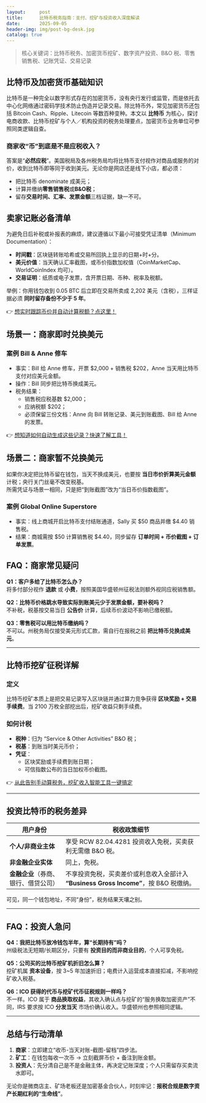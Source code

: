 ```yaml
---
layout:     post
title:      比特币税务指南：支付、挖矿与投资收入深度解读
date:       2025-09-05
header-img: img/post-bg-desk.jpg
catalog: true
---
```


> 核心关键词：比特币税务、加密货币挖矿、数字资产投资、B&O 税、零售销售税、记账凭证、交易记录

## 比特币及加密货币基础知识

比特币是一种完全以数字形式存在的加密货币，没有央行发行或监管，而是依托去中心化网络通过密码学技术防止伪造并记录交易。除比特币外，常见加密货币还包括 Bitcoin Cash、Ripple、Litecoin 等数百种变种。本文以 **比特币** 为核心，探讨电商收款、比特币挖矿与个人／机构投资的税务处理要点，加密货币业务单位可参照同类逻辑自查。

### 商家收“币”到底是不是应税收入？

答案是“**必然应税**”。美国税局及各州税务局均将比特币支付视作对商品或服务的对价，收到比特币即等同于收到美元。无论你是网店还是线下小店，都必须：

- 把比特币 denominate 成美元；
- 计算并缴纳**零售销售税**或**B&O税**；
- 留存**交易时间、汇率、发票金额**三档证据，缺一不可。

## 卖家记账必备清单

为避免日后补税或补报表的麻烦，建议遵循以下最小可接受凭证清单（Minimum Documentation）：

- **时间戳**：区块链转账哈希或交易所回执上显示的日期+时+分。  
- **美元价值**：当天确认汇率截图，或币价指数加权值（CoinMarketCap、WorldCoinIndex 均可）。  
- **交易证明**：纸质或电子发票，含开票日期、币种、税率及税额。

举例：你用钱包收到 0.05 BTC 后立即在交易所卖成 2,202 美元（含税），三样证据必须 **同时留存备份不少于 5 年**。

👉 [想实时跟踪币价并自动计算税额？点这里！](https://okxdog.com/)

## 场景一：商家即时兑换美元

### 案例 Bill & Anne 修车

- 事实：Bill 给 Anne 修车，开票 $2,000 + 销售税 $202，Anne 当天用比特币支付对应美元金额。  
- 操作：Bill 同步把比特币换成美元。  
- 税务结果：  
  - 销售税应税基数 $2,000；  
  - 应纳税额 $202；  
  - 必须保留三份文档：Anne 向 Bill 转账记录、美元到账截图、Bill 给 Anne 的发票。

👉 [想知道如何自动生成这些记录？快速了解工具！](https://okxdog.com/)

## 场景二：商家暂不兑换美元

如果你决定把比特币留在钱包，当天不换成美元，也要按 **当日市价折算美元金额** 计税；央行关门丝毫不改变税基。  
所需凭证与场景一相同，只是把“到账截图”改为“当日币价指数截图”。

### 案例 Global Online Superstore

- 事实：线上商城开启比特币支付结账通道，Sally 买 $50 商品并缴 $4.40 销售税。  
- 结果：商城需按 $50 计算销售税 $4.40，同步留存 **订单时间 + 币价截图 + 订单发票**。

## FAQ：商家常见疑问

**Q1：客户多给了比特币怎么办？**  
将多付部分视作 **退款** 或 **小费**，按照美国华盛顿州征税法则额外视同应税销售额。

**Q2：比特币价格跳水导致实际到账美元少于发票金额，要补税吗？**  
不补税，税基按交易当日 **公告价** 计算，后续币价波动不影响已缴税额。

**Q3：零售税可以用比特币缴纳吗？**  
不可以。州税务局仅接受美元形式汇款，需自行在报税之前 **把比特币兑换成美元**。

---

## 比特币挖矿征税详解

### 定义

比特币挖矿本质上是把交易记录写入区块链并通过算力竞争获得 **区块奖励 + 交易手续费**。当 2100 万枚全部挖出后，挖矿收益只剩手续费。

### 如何计税

- **税种**：归为 “Service & Other Activities” B&O 税；  
- **税基**：到账当时美元币价；  
- **凭证**：  
  - 区块奖励或手续费到账日期；  
  - 可信指数公布的当日加权币价截图。  

👉 [从此告别手动算税务，挖矿收入智能工具一键搞定](https://okxdog.com/)

---

## 投资比特币的税务差异

| 用户身份 | 税收政策细节 |
|---|---|
| **个人/非商业主体** | 享受 RCW 82.04.4281 投资收入免税，买卖获利无需缴 B&O 税。 |
| **非金融企业实体** | 同上，免税。 |
| **金融企业**（券商、银行、借贷公司） | 不享投资免税，买卖差价或利息收入全部计入 **“Business Gross Income”**，按 B&O 税缴纳。 |

可见，同一个钱包地址，不同“身份”，税务结果天壤之别。

---

## FAQ：投资人急问

**Q4：我把比特币放冷钱包半年，算“长期持有”吗？**  
州级税法无短期/长期区分，只要有 **投资目的而非商业目的**，个人可享免税。

**Q5：公司买的比特币挖矿机折旧怎么算？**  
挖矿机属 **资本设备**，按 3~5 年加速折旧；电费计入运营成本直接扣减，不影响挖矿收入税基。

**Q6：ICO 获得的代币与挖矿代币征税规则一样吗？**  
不一样。ICO 属于 **商品换取权益**，其收入确认点与挖矿的“服务换取加密资产”不同，IRS 要求按 ICO **分发当天** 市场价确认收入。华盛顿州也参照相同逻辑。

---

## 总结与行动清单

1. **商家**：立即建立“收币-当天对账-截图-留档”四步法。  
2. **矿工**：在钱包每收一次币 → 立刻截屏币价 + 备注到账金额。  
3. **投资人**：先分清自己是不是金融主体，再决定记账深度；个人只需留存买卖流水即可。

无论你是微商店主、矿场老板还是加密基金合伙人，时刻牢记：**报税合规是数字资产长期红利的“生命线”**。